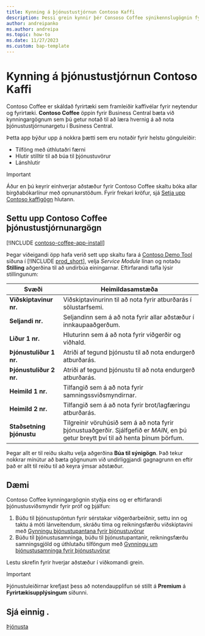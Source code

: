 ```yaml
---
title: Kynning á þjónustustjórnun Contoso Kaffi
description: Þessi grein kynnir þér Consoso Coffee sýnikennslugögnin fyrir þjónustustjórnun.
author: andreipanko
ms.author: andreipa
ms.topic: how-to
ms.date: 11/27/2023
ms.custom: bap-template
---
```


# <a name="introduction-to-contoso-coffee-service-management"></a>Kynning á þjónustustjórnun Contoso Kaffi

Contoso Coffee er skáldað fyrirtæki sem framleiðir kaffivélar fyrir neytendur og fyrirtæki.  **Contoso Coffee** öppin fyrir Business Central bæta við kynningargögnum sem þú getur notað til að læra hvernig á að nota þjónustustjórnunargetu í Business Central.

Þetta app býður upp á nokkra þætti sem eru notaðir fyrir helstu gönguleiðir:

- Tilföng með úthlutaðri færni
- Hlutir stilltir til að búa til þjónustuvörur
- Lánshlutir

> [!IMPORTANT]
> Áður en þú keyrir einhverjar aðstæður fyrir Contoso Coffee skaltu bóka allar birgðabókarlínur með opnunarstöðum. Fyrir frekari kröfur, sjá [Setja upp Contoso kaffigögn](#set-up-contoso-coffee-service-management-data) hlutann.
>
> 
## <a name="set-up-contoso-coffee-service-management-data"></a>Settu upp Contoso Coffee þjónustustjórnunargögn

[!INCLUDE [contoso-coffee-app-install](../../includes/contoso-coffee-app-install.md)]

Þegar viðeigandi öpp hafa verið sett upp skaltu fara á [Contoso Demo Tool](https://businesscentral.dynamics.com/?page=5194) síðuna í [!INCLUDE [prod_short](../../includes/prod_short.md)], velja *Service Module* línan og notaðu **Stilling** aðgerðina til að undirbúa einingarnar. Eftirfarandi tafla lýsir stillingunum:  

|Svæði  |Heimildasamstæða  |
|---------|---------|
|**Viðskiptavinur nr.**  |Viðskiptavinurinn til að nota fyrir atburðarás í sölustarfsemi.|
|**Seljandi nr.**  |Seljandinn sem á að nota fyrir allar aðstæður í innkaupaaðgerðum.|
|**Liður 1 nr.**  |Hluturinn sem á að nota fyrir viðgerðir og viðhald.|
|**Þjónustuliður 1 nr.**  |Atriði af tegund þjónustu til að nota endurgerð atburðarás.|
|**Þjónustuliður 2 nr.**  |Atriði af tegund þjónustu til að nota endurgerð atburðarás.|
|**Heimild 1 nr.**  |Tilfangið sem á að nota fyrir samningssviðsmyndirnar.|
|**Heimild 2 nr.**  |Tilfangið sem á að nota fyrir brot/lagfæringu atburðarás.|
|**Staðsetning þjónustu** |Tilgreinir vöruhúsið sem á að nota fyrir þjónustuaðgerðir. Sjálfgefið er *MAIN*, en þú getur breytt því til að henta þínum þörfum.|

Þegar allt er til reiðu skaltu velja aðgerðina **Búa til sýnigögn**. Það tekur nokkrar mínútur að bæta gögnunum við undirliggjandi gagnagrunn en eftir það er allt til reiðu til að keyra ýmsar aðstæður.  

## <a name="scenarios"></a>Dæmi

Contoso Coffee kynningargögnin styðja eins og er eftirfarandi þjónustusviðsmyndir fyrir próf og þjálfun:

1. Búðu til þjónustupöntun fyrir sérstakar viðgerðarbeiðnir, settu inn og taktu á móti lánveitendum, skráðu tíma og reikningsfærðu viðskiptavini með [Gynningu þjónustupantana fyrir þjónustuvörur](service-basic-flow-order.md)
2. Búðu til þjónustusamninga, búðu til þjónustupantanir, reikningsfærðu samningsgjöld og úthlutaðu tilföngum með [Gynningu um þjónustusamninga fyrir þjónustuvörur](service-contract-flow.md)

Lestu skrefin fyrir hverjar aðstæður í viðkomandi grein.  

> [!IMPORTANT]
> Þjónustuleiðirnar krefjast þess að notendaupplifun sé stillt á **Premium** á  **Fyrirtækisupplýsingum** síðunni.


## <a name="see-also"></a>Sjá einnig .

[Þjónusta](../../service-service.md)
